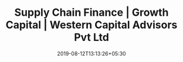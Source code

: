 ---
title: "Supply Chain Finance | Growth Capital | Western Capital Advisors Pvt Ltd "
date: 2019-08-12T13:13:26+05:30
type: "pages"
layout: "contactus"
description: "Western Capital offers term loans to NBFC/Fintech and supply chain finance solutions to vendors of partners for better utilization of working capital. Get in touch."
keyword: "supply chain finance, growth capital"
class: "active"

---